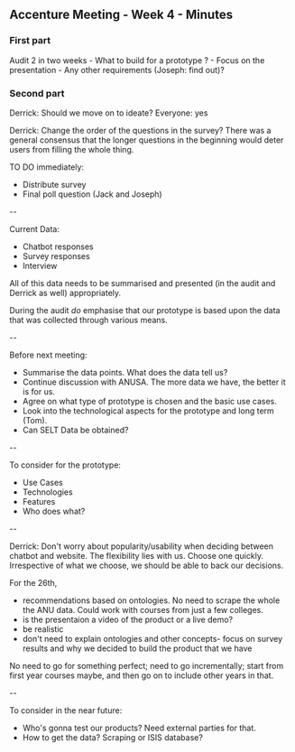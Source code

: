 ## Accenture Meeting - Week 4 - Minutes

### First part

Audit 2 in two weeks
	- What to build for a prototype ?
	- Focus on the presentation
	- Any other requirements (Joseph: find out)?
	
### Second part

Derrick: Should we move on to ideate?
Everyone: yes

Derrick: Change the order of the questions in the survey?
There was a general consensus that the longer questions in the beginning would deter users from filling the whole thing.

TO DO immediately:

* Distribute survey
* Final poll question (Jack and Joseph)

--

Current Data:

- Chatbot responses
- Survey responses
- Interview

All of this data needs to be summarised and presented (in the audit and Derrick as well) appropriately.

During the audit _do_ emphasise that our prototype is based upon the data that was collected through various means.

--

Before next meeting:

 - Summarise the data points. What does the data tell us?
 - Continue discussion with ANUSA. The more data we have, the better it is for us.
 - Agree on what type of prototype is chosen and the basic use cases.
 - Look into the technological aspects for the prototype and long term (Tom).
 - Can SELT Data be obtained?

--

To consider for the prototype:

* Use Cases
* Technologies
* Features
* Who does what?

--

Derrick: Don't worry about popularity/usability when deciding between chatbot and website. The flexibility lies with us. Choose one quickly. 
Irrespective of what we choose, we should be able to back our decisions.


For the 26th, 

 - recommendations based on ontologies. No need to scrape the whole the ANU data. Could work with courses from just a few colleges.
 - is the presentaion a video of the product or a live demo?
 - be realistic
 - don't need to explain ontologies and other concepts- focus on survey results and why we decided to build the product that we have

No need to go for something perfect; need to go incrementally; start from first year courses maybe, and then go on to include other years in that.

--

To consider in the near future:

* Who's gonna test our products? Need external parties for that.
* How to get the data? Scraping or ISIS database?

